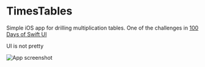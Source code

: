 # TimesTables

Simple iOS app for drilling multiplication tables.
One of the challenges in [100 Days of Swift UI](https://www.hackingwithswift.com/guide/ios-swiftui/3/3/challenge)

UI is not pretty

![App screenshot](https://i.imgur.com/7DjHU3W.png)
